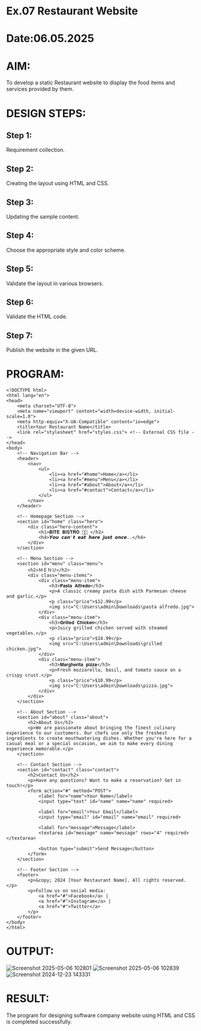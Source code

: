 # Ex.07 Restaurant Website
# Date:06.05.2025
# AIM:
To develop a static Restaurant website to display the food items and services provided by them.

# DESIGN STEPS:
## Step 1:
Requirement collection.

## Step 2:
Creating the layout using HTML and CSS.

## Step 3:
Updating the sample content.

## Step 4:
Choose the appropriate style and color scheme.

## Step 5:
Validate the layout in various browsers.

## Step 6:
Validate the HTML code.

## Step 7:
Publish the website in the given URL.

# PROGRAM:
```
<!DOCTYPE html>
<html lang="en">
<head>
    <meta charset="UTF-8">
    <meta name="viewport" content="width=device-width, initial-scale=1.0">
    <meta http-equiv="X-UA-Compatible" content="ie=edge">
    <title>Your Restaurant Name</title>
    <link rel="stylesheet" href="styles.css"> <!-- External CSS file -->
</head>
<body>
    <!-- Navigation Bar -->
    <header>
        <nav>
            <ul>
                <li><a href="#home">Home</a></li>
                <li><a href="#menu">Menu</a></li>
                <li><a href="#about">About</a></li>
                <li><a href="#contact">Contact</a></li>
            </ul>
        </nav>
    </header>

    <!-- Homepage Section -->
    <section id="home" class="hero">
        <div class="hero-content">
            <h1>𝐁𝐈𝐓𝐄 𝐁𝐈𝐒𝐓𝐑𝐎 🍔🍴 </h2>
            <h4>𝙔𝙤𝙪 𝙘𝙖𝙣'𝙩 𝙚𝙖𝙩 𝙝𝙚𝙧𝙚 𝙟𝙪𝙨𝙩 𝙤𝙣𝙘𝙚..</h4>
        </div>
    </section>

    <!-- Menu Section -->
    <section id="menu" class="menu">
        <h2>ＭＥＮＵ</h2>
        <div class="menu-items">
            <div class="menu-item">
                <h3>𝐏𝐚𝐬𝐭𝐚 𝐀𝐥𝐟𝐫𝐞𝐝𝐨</h3>
                <p>A classic creamy pasta dish with Parmesan cheese and garlic.</p>
                <p class="price">$12.99</p>
                <img src="C:\Users\admin\Downloads\pasta alfredo.jpg">
            </div>
            <div class="menu-item">
                <h3>𝐆𝐫𝐢𝐥𝐥𝐞𝐝 𝐂𝐡𝐢𝐜𝐤𝐞𝐧</h3>
                <p>Juicy grilled chicken served with steamed vegetables.</p>
                <p class="price">$14.99</p>
                <img src="C:\Users\admin\Downloads\grilled chicken.jpg">
            </div>
            <div class="menu-item">
                <h3>𝐌𝐚𝐫𝐠𝐡𝐞𝐫𝐢𝐭𝐚 𝐩𝐢𝐳𝐳𝐚</h3>
                <p>Fresh mozzarella, basil, and tomato sauce on a crispy crust.</p>
                <p class="price">$10.99</p>
                <img src="C:\Users\admin\Downloads\pizza.jpg">
            </div>
        </div>
    </section>

    <!-- About Section -->
    <section id="about" class="about">
        <h2>About Us</h2>
        <p>We are passionate about bringing the finest culinary experience to our customers. Our chefs use only the freshest ingredients to create mouthwatering dishes. Whether you're here for a casual meal or a special occasion, we aim to make every dining experience memorable.</p>
    </section>

    <!-- Contact Section -->
    <section id="contact" class="contact">
        <h2>Contact Us</h2>
        <p>Have any questions? Want to make a reservation? Get in touch!</p>
        <form action="#" method="POST">
            <label for="name">Your Name</label>
            <input type="text" id="name" name="name" required>

            <label for="email">Your Email</label>
            <input type="email" id="email" name="email" required>

            <label for="message">Message</label>
            <textarea id="message" name="message" rows="4" required></textarea>

            <button type="submit">Send Message</button>
        </form>
    </section>

    <!-- Footer Section -->
    <footer>
        <p>&copy; 2024 [Your Restaurant Name]. All rights reserved.</p>
        <p>Follow us on social media: 
            <a href="#">Facebook</a> | 
            <a href="#">Instagram</a> | 
            <a href="#">Twitter</a>
        </p>
    </footer>
</body>
</html>
```
# OUTPUT:
![Screenshot 2025-05-06 102801](https://github.com/user-attachments/assets/d6f57bb0-bfff-4337-afc7-5ed8d7dc8138)
![Screenshot 2025-05-06 102839](https://github.com/user-attachments/assets/03fd6dbf-ef05-4161-a820-8e4b39f3588c)
![Screenshot 2024-12-23 143331](https://github.com/user-attachments/assets/ba01a25f-973d-4bbe-97df-79b6565e93a0)


# RESULT:
The program for designing software company website using HTML and CSS is completed successfully.
